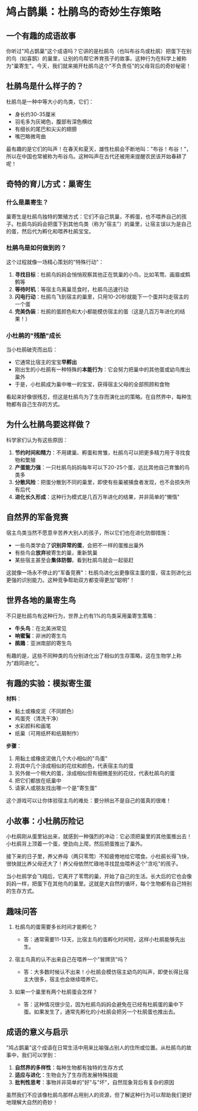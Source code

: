 # 鸠占鹊巢：杜鹃鸟的奇妙生存策略

## 一个有趣的成语故事

你听过"鸠占鹊巢"这个成语吗？它讲的是杜鹃鸟（也叫布谷鸟或杜鹃）把蛋下在别的鸟（如喜鹊）的巢里，让别的鸟帮它养育孩子的故事。这种行为在科学上被称为"巢寄生"。今天，我们就来揭开杜鹃鸟这个"不负责任"的父母背后的奇妙秘密！

## 杜鹃鸟是什么样子的？

杜鹃鸟是一种中等大小的鸟类，它们：
- 身长约30-35厘米
- 羽毛多为灰褐色，腹部有深色横纹
- 有细长的尾巴和尖尖的翅膀
- 嘴巴略微弯曲

最有趣的是它们的叫声！在春天和夏天，雄性杜鹃会不断地叫："布谷！布谷！"，所以在中国也常被称为布谷鸟。这种叫声在古代还被用来提醒农民该开始春耕了呢！

## 奇特的育儿方式：巢寄生

### 什么是巢寄生？

巢寄生是杜鹃鸟独特的繁殖方式：它们不自己筑巢，不孵蛋，也不喂养自己的孩子。杜鹃鸟妈妈会把蛋下到其他鸟类（称为"宿主"）的巢里，让宿主误以为是自己的蛋，然后代为孵化和喂养杜鹃宝宝。

### 杜鹃鸟是如何做到的？

这个过程就像一场精心策划的"特殊行动"：

1. **寻找目标**：杜鹃鸟妈妈会悄悄观察其他正在筑巢的小鸟，比如苇莺、画眉或鹪鹩等
2. **等待时机**：等宿主鸟离巢觅食时，杜鹃鸟迅速行动
3. **闪电行动**：杜鹃鸟飞到宿主的巢里，只用10-20秒就能下一个蛋并叼走宿主的一个蛋
4. **完美伪装**：杜鹃的蛋颜色和大小都能模仿宿主的蛋（这是几百万年进化的结果！）

### 小杜鹃的"残酷"成长

当小杜鹃破壳而出后：
- 它通常比宿主的宝宝**早孵出**
- 刚出生的小杜鹃有一种特殊的**本能行为**：它会努力把巢中的其他蛋或幼鸟推出巢外
- 于是，小杜鹃成为巢中唯一的宝宝，获得宿主父母的全部照顾和食物

看起来好像很残忍，但这是杜鹃鸟为了生存而演化出的策略。在自然界中，每种生物都有自己生存的方式。

## 为什么杜鹃鸟要这样做？

科学家们认为有这些原因：

1. **节约时间和精力**：不用建巢、孵蛋和育雏，杜鹃鸟可以把更多精力用于寻找食物和繁殖
2. **产蛋能力强**：一只杜鹃鸟妈妈每年可以下20-25个蛋，远比其他自己育雏的鸟类多
3. **分散风险**：把蛋分散到不同的巢里，即使有些巢被捕食者发现，也不会损失所有后代
4. **进化长久形成**：这种行为模式是几百万年进化的结果，并非简单的"懒惰"

## 自然界的军备竞赛

宿主鸟类当然不愿意辛苦养大别人的孩子，所以它们也在进化防御措施：

- 一些鸟类学会了**识别异常的蛋**，会把不一样的蛋推出巢外
- 有些鸟会**放弃**被寄生的巢，重新筑巢
- 某些宿主甚至会**集体防御**，看到杜鹃鸟就会一起驱赶

这就像一场永不停止的"军备竞赛"：杜鹃鸟进化出更像宿主蛋的蛋，宿主则进化出更强的识别能力。这种竞争帮助双方都变得更加"聪明"！

## 世界各地的巢寄生鸟

不只是杜鹃鸟有这种行为，世界上约有1%的鸟类采用巢寄生策略：
- **牛头鸟**：在北美洲常见
- **响蜜鴷**：非洲的寄生鸟
- **鹃鵙**：亚洲南部的寄生鸟

有趣的是，这些不同种类的鸟分别进化出了相似的生存策略，这在生物学上称为"趋同进化"。

## 有趣的实验：模拟寄生蛋

**材料**：
- 黏土或橡皮泥（不同颜色）
- 鸡蛋壳（清洗干净）
- 水彩颜料和画笔
- 纸巢（可用纸杯和纸屑制作）

**步骤**：
1. 用黏土或橡皮泥做几个大小相似的"鸟蛋"
2. 将其中几个涂成相似的花纹和颜色，代表宿主鸟的蛋
3. 另外做一个稍大的蛋，涂成相似但有细微差别的花纹，代表杜鹃鸟的蛋
4. 把它们都放在纸巢中
5. 请家人或朋友找出哪一个是"寄生蛋"

这个游戏可以让你体验宿主鸟的难处：要分辨出不是自己的蛋真的很难！

## 小故事：小杜鹃历险记

小杜鹃刚从蛋里钻出来，就感到一种强烈的冲动：它必须把巢里的其他蛋推出去！小杜鹃背上顶着一个蛋，使劲向上爬，然后把蛋推出了巢外。

接下来的日子里，养父养母（两只苇莺）不知疲倦地给它喂食。小杜鹃长得飞快，很快就比养父母还大了！养父母依然忙碌地寻找昆虫喂养这个"贪吃"的孩子。

当小杜鹃学会飞翔后，它离开了苇莺的巢，开始了自己的生活。长大后的它也会像妈妈一样，把蛋下在其他鸟的巢里。这就是大自然的循环，每个生物都有自己特别的生存方式。

## 趣味问答

1. 杜鹃鸟的蛋需要多长时间才能孵化？
   - 答：通常需要11-13天，比宿主鸟的蛋孵化时间短，这样小杜鹃能够先出生。

2. 宿主鸟真的认不出来自己在喂养一个"冒牌货"吗？
   - 答：大多数时候认不出来！小杜鹃会模仿宿主幼鸟的叫声，即使长得比宿主大很多，宿主也会继续喂养它。

3. 如果一个巢里有两个杜鹃蛋会怎样？
   - 答：这种情况很少见，因为杜鹃鸟妈妈会避免在已经有杜鹃蛋的巢中下蛋。如果发生了，通常先孵化的小杜鹃会把另一个杜鹃蛋也推出去。

## 成语的意义与启示

"鸠占鹊巢"这个成语在日常生活中用来比喻强占别人的住所或位置。从杜鹃鸟的故事中，我们可以学到：

1. **自然界的多样性**：每种生物都有独特的生存方式
2. **适应与进化**：生物会为了生存而发展特殊技能
3. **批判性思考**：事物并非简单的"好"与"坏"，自然现象背后有复杂的原因

虽然我们不应该像杜鹃鸟那样占用别人的资源，但了解这种行为可以帮助我们更好地理解大自然的奇妙！ 